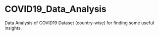 # COVID19_Data_Analysis
Data Analysis of COVID19 Dataset (country-wise) for finding some useful insights.
